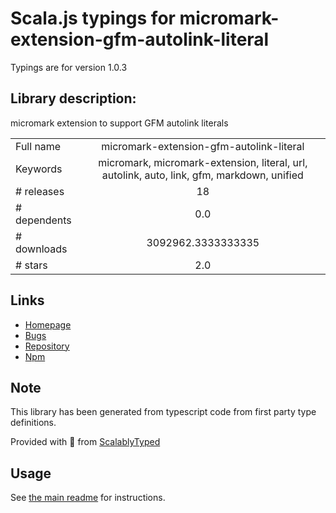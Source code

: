 
# Scala.js typings for micromark-extension-gfm-autolink-literal

Typings are for version 1.0.3

## Library description:
micromark extension to support GFM autolink literals

|                    |                 |
| ------------------ | :-------------: |
| Full name          | micromark-extension-gfm-autolink-literal |
| Keywords           | micromark, micromark-extension, literal, url, autolink, auto, link, gfm, markdown, unified |
| # releases         | 18 |
| # dependents       | 0.0 |
| # downloads        | 3092962.3333333335 |
| # stars            | 2.0 |

## Links
- [Homepage](https://github.com/micromark/micromark-extension-gfm-autolink-literal#readme)
- [Bugs](https://github.com/micromark/micromark-extension-gfm-autolink-literal/issues)
- [Repository](https://github.com/micromark/micromark-extension-gfm-autolink-literal)
- [Npm](https://www.npmjs.com/package/micromark-extension-gfm-autolink-literal)
    


## Note
This library has been generated from typescript code from first party type definitions.

Provided with :purple_heart: from [ScalablyTyped](https://github.com/oyvindberg/ScalablyTyped)

## Usage
See [the main readme](../../readme.md) for instructions.


